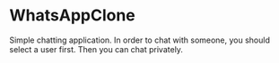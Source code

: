 # WhatsAppClone
Simple chatting application.
In order to chat with someone, you should select a user first. Then you can chat privately.
